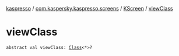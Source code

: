 [kaspresso](../../index.md) / [com.kaspersky.kaspresso.screens](../index.md) / [KScreen](index.md) / [viewClass](./view-class.md)

# viewClass

`abstract val viewClass: `[`Class`](https://docs.oracle.com/javase/6/docs/api/java/lang/Class.html)`<*>?`